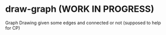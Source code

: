 # draw-graph (WORK IN PROGRESS)
Graph Drawing given some edges and connected or not (supposed to help for CP)
